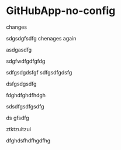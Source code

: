 # GitHubApp-no-config


changes

sdgsdgfsdfg
chenages again

asdgasdfg

sdgfwdfgdfgfdg



sdfgsdgdsfgf
sdfgsdfgdsfg


dsfgsdgsdfg

fdghdfghdfhdgh

sdsdfgsdfgsdfg


ds
gfsdfg

ztktzuitzui


dfghdsfhdfhgdfhg
